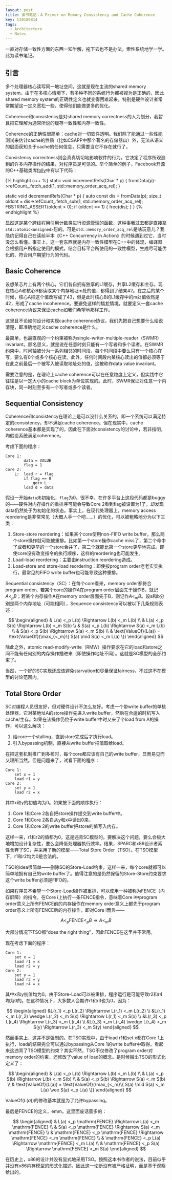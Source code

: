 ```yaml
---
layout: post
title: 读书笔记：A Primer on Memory Consistency and Cache Coherence
key: t20180814
tags:
  - Architecture
  - Notes
---
```


一直对存储一致性方面的东西一知半解，拖下去也不是办法，索性系统地学一学。此为读书笔记。

<!--more-->

## 引言

多个处理器核心读写同一地址空间，这就是现在主流的shared memory system。由于在多核心情境下，有多种不同的系统行为都被视为是正确的，因此shared memory system的正确性定义也就变得困难起来，特别是硬件设计者常常期望这一定义宽松一些，使得他们能做更多的优化。

Coherence和consistency是对shared memory correctness的人为划分，我暂且把它理解为通常所说的缓存一致性和内存一致性。

Coherence的正确性很简单：cache对一切软件透明。我们除了能通过一些性能测试来估计cache的性质（比如CSAPP中那个著名的存储器山）外，无法从语义的层面获知关于cache的任何信息，只需要当它不存在就行了。

Consistency correctness则会真真切切地影响软件的行为，它决定了程序所观测到的许多内存操作的结果，对程序员是可见的。举个简单的例子，Facebook开源的C++基础类库[folly](https://github.com/facebook/folly)中有以下代码：

{% highlight c++ %}
static void incrementRefs(Char * p) {
  fromData(p)->refCount_.fetch_add(1, std::memory_order_acq_rel);
}

static void decrementRefs(Char * p) {
  auto const dis = fromData(p);
  size_t oldcnt = dis->refCount_.fetch_sub(1, std::memory_order_acq_rel);
  FBSTRING_ASSERT(oldcnt > 0);
  if (oldcnt == 1) {
    free(dis);
  }
}
{% endhighlight %}

显然这是某个跨线程用引用计数类进行资源管理的函数，这种事我过去都是直接拿`std::atomic<unsigned>`怼的。可是`std::memory_order_acq_rel`是啥玩意儿？我隐约记得自己在读前半本《C++ Concurrency in Action》的时候遇到过它，当时没怎么看懂。事实上，这一套东西就是内存一致性模型在C++中的体现，编译器会根据用户所指定使用的模式，结合目标平台所使用的一致性模型，生成尽可能优化的、符合用户期望行为的代码。

## Basic Coherence

设想某芯片上有两个核心，它们各自拥有独享的L1缓存，共享L2缓存和主存。现在核心A和核心B都读取某个内存地址m处的值，都得到了结果42。在之后的某个时候，核心A把这个值改写成了43，但是此时核心B的L1缓存中的m处值依然是42，形成了cache incoherence。要避免这样的尴尬情境，就要定义一套cache coherence协议来保证cache如我们希望地那样工作。

这里且不论如何设计和实现cache coherence协议，我们先把自己想要什么给说清楚，即准确地定义cache coherence是什么。

最简单，也最直观的一个约束被称为single-writer-multiple-reader（SWMR）invariant。顾名思义，就是说在任意时刻只能有一个写者和多个读者。在SWMR约束中，时间轴被分为一系列相邻的时间段，每个时间段中要么只有一个核心在写，要么有0个或多个核心在读。此外，任何时间段内某核心读出的值都必须等于在此之前最后一个被写入被读取地址处的值，这被称作data value invariant。

需要注意的是，在理论上cache coherence可以在任意粒度上定义，但实践中它往往是以一定大小的cache block为单位实现的。此时，SWMR保证对任意一个内存块，同一时刻至多有一个写者或多个读者。

## Sequential Consistency

Coherence和consistency在理论上是可以没什么关系的，即一个系统可以满足特定的consistency，却不满足cache coherence。但在现实中，cache coherence基本都是实现了的，因此在下面对consistency的讨论中，若非指明，均假设系统满足coherence。

考虑下面的程序：

```
Core 1:
        data = VALUE
        flag = 1
Core 2:
    L:  load r = flag
        if flag == 0
            goto L
        load d = data
```

假设一开始`data`未初始化，`flag`为0。很不幸，在许多平台上这段代码都是buggy的——硬件对内存操作的重排序可能会导致Core 2看到flag被设置为1了，却发现data仍然处于为初始化的状态。事实上，在现代处理器上，memory access reordering是非常常见（大概人手一个吧……）的优化，可以被粗略地分为以下三类：

1. Store-store reordering：如果某个core使用non-FIFO write buffer，那么两个store操作就可能被重排。比如第一个store操作cache miss了，第二个命中了或者和更早的一个store合并了，第二个就能比第一个store更早地完成。即使core没有改变指令的执行顺序，这样的reordering也可能发生。
2. Load-load reordering：主要由instruction reordering造成。
3. Load-store and store-load reordering：即使按program order老老实实执行，最常见的FIFO write buffer也可能导致这种重排。

Sequential consistency（SC）：在每个core看来，memory order都符合program order。若某个core的操作A在program order层面先于操作B，就记$A <_p B$；若某个内存操作A在memory order层面先于B，则记作$A <_m B$。设a和b分别是两个内存地址（可能相同），Sequence consistency可以被以下几条规则表述：

$$
\begin{aligned}
& L(a) <_p L(b) \Rightarrow L(b) <_m L(b) \\
& L(a) <_p S(b) \Rightarrow L(b) <_m S(b) \\
& S(a) <_p L(b) \Rightarrow S(a) <_m L(b) \\
& S(a) <_p S(b) \Rightarrow S(a) <_m S(b) \\
& \text{ValueOf}(L(a)) = \text{ValueOf}(\max_{<_m}\{ S(a) \mid S(a) <_m L(a) \})
\end{aligned}
$$

除此之外，atomic read-modify-write（RMW）操作要求在它的load和store之间不能有任何别的内存操作插进来（即使操作地址不同）。这就是SC模型的全部约束了。

当然，一个好的SC实现还应该避免starvation和尽量保证fairness，不过这不在模型的讨论范围内。

## Total Store Order

SC对编程人员很友好，但对硬件设计不怎么友好。考虑一个带write buffer的单核处理器，它对某地址A的store操作先进入write buffer，然后在合适的时机写入cache/主存。如果在该操作仍位于write buffer中时又来了个load from A的操作，可以这么解决：

1. 给core一个stalling，直到store完成后才执行load。
2. 引入bypassing机制，直接从write buffer把值取给load。

在把这套机制推广到多核时，每个core都应该有自己的write buffer，显而易见而又理所当然。但是问题来了，试看下面的程序：

```
Core 1:
    set x = 1
    load r1 = y
Core 2:
    set y = 1
    load r2 = x
```

其中x和y的初值均为0。如果按下面的顺序执行：

1. Core 1和Core 2各自把store操作提交到write buffer中。
2. Core 1和Core 2各自从y和x中读出0来。
3. Core 1和Core 2的write buffer把store的值写入内存。

这样一来，r1和r2的值都为0，这是违背SC模型的。要解决这个问题，要么会极大地增加设计复杂性，要么会降低处理器执行效率。结果，SPARC和x86设计者索性舍弃了SC，并采用了新的模型——Total Store Order（TSO）。在TSO模型下，r1和r2均为0是合法的。

TSO的idea很简单——删除SC的Store-Load约束。这样一来，每个core就都可以简单地拥有自己的write buffer了。值得注意的是仍然保留的Store-Store约束要求这个write buffer必须是FIFO的。

如果程序员不希望一个Store-Load操作被重排，可以使用一种被称为FENCE（内存屏障）的指令。在Core i上执行一条FENCE指令，意味着Core i中program order意义上所有FENCE前的内存操作在memory order意义上都先于program order意义上所有FENCE后的内存操作，即对Core i而言——

$$
A <_p \text{FENCE} <_p B \Rightarrow A <_m B
$$

大部分情况下TSO都“does the right thing”，因此FENCE在这里并不常用。

现在考虑下面的程序：

```
Core 1:
    set x = 1
    load r1 = x
    load r2 = y
Core 2:
    set y = 1
    load r3 = y
    load r4 = x
```

其中x和y初值均为0。由于Store-Load可以被重排，程序运行是可能导致r2和r4均为0的。在这种情况下，大多数人会期许r1和r3也为0，因为：

$$
\begin{aligned}
&L(r_1) <_p L(r_2) \Rightarrow L(r_1) <_m L(r_2) \\
&L(r_1) <_m L(r_2) \wedge L(r_2) <_m S(x) \Rightarrow L(r_1) <_m S(x) \\
&L(r_3) <_p L(r_4) \Rightarrow L(r_3) <_m L(r_4) \\
&L(r_3) <_m L(r_4) \wedge L(r_4) <_m S(y) \Rightarrow L(r_3) <_m S(y)
\end{aligned}
$$

然而事实上，这并不是强制的。在TSO实现中，由于load r1和set x都在Core 1上执行，load的结果完全可以通过bypassing从Core 1的write buffer中取得。看起来这违背了TSO模型的约束？其实不然，TSO不仅修改了program order对memory order的约束，还修改了value of load的概念。是时候搬出TSO的形式化定义了：

$$
\begin{aligned}
& L(a) <_p L(b) \Rightarrow L(b) <_m L(b) \\
& L(a) <_p S(b) \Rightarrow L(b) <_m S(b) \\
& S(a) <_p S(b) \Rightarrow S(a) <_m S(b) \\
& \text{ValueOf}(L(a)) = \text{ValueOf}(\max_{<_m}\{ S(a) \mid S(a) <_m L(a) \vee S(a) <_p L(a) \})
\end{aligned}
$$

$\text{ValueOf}(L(a))$的修改基本就是为了允许bypassing。

最后是FENCE的定义，emm，这里面废话蛮多的：

$$
\begin{aligned}
& L(a) <_p \mathrm{FENCE} \Rightarrow L(a) <_m \mathrm{FENCE} \\
& S(a) <_p \mathrm{FENCE} \Rightarrow S(a) <_m \mathrm{FENCE} \\
& \mathrm{FENCE} <_p \mathrm{FENCE} \Rightarrow \mathrm{FENCE} <_m \mathrm{FENCE} \\
& \mathrm{FENCE} <_p L(a) \Rightarrow \mathrm{FENCE} <_m L(a) \\
& \mathrm{FENCE} <_p S(a) \Rightarrow \mathrm{FENCE} <_m S(a)
\end{aligned}
$$

在历史上，x86的设计并没有显式地采用TSO。按照这本书作者的说法，目前似乎并没有x86内存模型的形式化描述，因此这一论断没有被严格证明，而是基于观察给出的。
